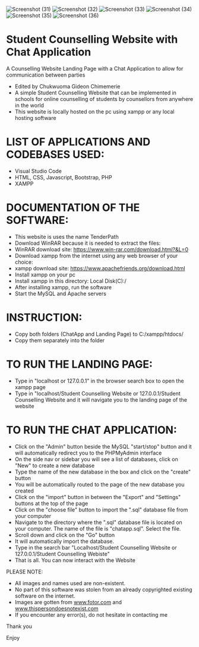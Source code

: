 ![Screenshot (31)](https://user-images.githubusercontent.com/33707645/211318499-930ad4af-6f70-4da0-952e-b0cfb2b344bb.png)
![Screenshot (32)](https://user-images.githubusercontent.com/33707645/211318508-c75fb202-733a-4b79-821b-7aa58977390b.png)
![Screenshot (33)](https://user-images.githubusercontent.com/33707645/211318567-de627cf4-4346-4c28-8234-86559c247b98.png)
![Screenshot (34)](https://user-images.githubusercontent.com/33707645/211318566-c0568886-93c1-41f9-aa54-305f9366f4a1.png)
![Screenshot (35)](https://user-images.githubusercontent.com/33707645/211318604-4425b5cb-a856-4153-9a81-3a50c0b5f1c3.png)
![Screenshot (36)](https://user-images.githubusercontent.com/33707645/211318614-c9daa309-7ea6-47be-a4dd-c54285f00772.png)

# Student Counselling Website with Chat Application
 A Counselling Website Landing Page with a Chat Application to allow for communication between parties 

- Edited by Chukwuoma Gideon Chimemerie 
- A simple Student Counselling Website that can be implemented in schools for online counselling of students by counsellors from anywhere in the world
- This website is locally hosted on the pc using xampp or any local hosting software

# LIST OF APPLICATIONS AND CODEBASES USED:
- Visual Studio Code 
- HTML, CSS, Javascript, Bootstrap, PHP
- XAMPP

# DOCUMENTATION OF THE SOFTWARE:
- This website is uses the name TenderPath 
- Download WinRAR because it is needed to extract the files: 
- WinRAR download site: https://www.win-rar.com/download.html?&L=0 
- Download xampp from the internet using any web browser of your choice:
- xampp download site: https://www.apachefriends.org/download.html
- Install xampp on your pc
- Install xampp in this directory: Local Disk(C):/
- After installing xampp, run the software
- Start the MySQL and Apache servers

# INSTRUCTION:
- Copy both folders (ChatApp and Landing Page) to C:/xampp/htdocs/
- Copy them separately into the folder

# TO RUN THE LANDING PAGE:
- Type in "localhost or 127.0.0.1" in the browser search box to open the xampp page
- Type in "localhost/Student Counselling Website or 127.0.0.1/Student Counselling Website and it will navigate you to the landing page of the website

# TO RUN THE CHAT APPLICATION:
- Click on the "Admin" button beside the MySQL "start/stop" button and it will automatically redirect you to the PHPMyAdmin interface 
- On the side nav or sidebar you will see a list of databases, click on "New" to create a new database 
- Type the name of the new database in the box and click on the "create" button 
- You will be automatically routed to the page of the new database you created 
- Click on the "import" button in between the "Export" and "Settings" buttons at the top of the page 
- Click on the "choose file" button to import the ".sql" database file from your computer
- Navigate to the directory where the ".sql" database file is located on your computer. The name of the file is "chatapp.sql". Select the file.
- Scroll down and click on the "Go" button
- It will automatically import the database.
- Type in the search bar "Localhost/Student Counselling Website or 127.0.0.1/Student Counselling Webiste"
- That is all. You can now interact with the Website


PLEASE NOTE: 
- All images and names used are non-existent. 
- No part of this software was stolen from an already copyrighted existing software on the internet.
- Images are gotten from www.fotor.com and www.thispersondoesnotexist.com
- If you encounter any error(s), do not hesitate in contacting me 

Thank you 

Enjoy
